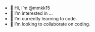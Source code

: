 - 👋 Hi, I’m @mmkk15
- 👀 I’m interested in ...
- 🌱 I’m currently learning to code.
- 💞️ I’m looking to collaborate on coding.

<!---
mmkk15/mmkk15 is a ✨ special ✨ repository because its `README.md` (this file) appears on your GitHub profile.
You can click the Preview link to take a look at your changes.
--->
